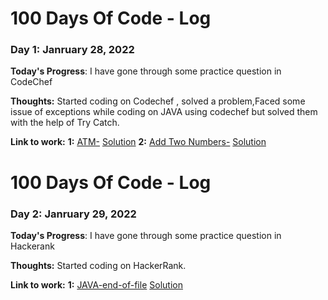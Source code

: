 # 100 Days Of Code - Log

### Day 1: Janruary 28, 2022 
**Today's Progress**: I have gone through some practice question in CodeChef

**Thoughts:** Started coding on Codechef , solved a problem,Faced some issue of exceptions while coding on JAVA using codechef but solved them with the help of Try Catch.

**Link to work:**
**1:** [ATM-](https://www.codechef.com/problems/HS08TEST)  [Solution](https://www.codechef.com/viewsolution/57258004)
**2:** [Add Two Numbers-](https://www.codechef.com/problems/FLOW001)  [Solution](https://www.codechef.com/viewsolution/57259965)

# 100 Days Of Code - Log

### Day 2: Janruary 29, 2022 
**Today's Progress**: I have gone through some practice question in Hackerank

**Thoughts:** Started coding on HackerRank.

**Link to work:**
**1:** [JAVA-end-of-file](https://www.hackerrank.com/challenges/java-end-of-file/problem?isFullScreen=true)  [Solution](https://www.hackerrank.com/challenges/java-end-of-file/problem?isFullScreen=true)

